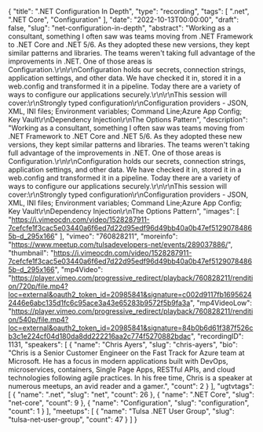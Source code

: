 {
  "title": ".NET Configuration In Depth",
  "type": "recording",
  "tags": [
    ".net",
    ".NET Core",
    "Configuration"
  ],
  "date": "2022-10-13T00:00:00",
  "draft": false,
  "slug": "net-configuration-in-depth",
  "abstract": "Working as a consultant, something I often saw was teams moving from .NET Framework to .NET Core and .NET 5/6. As they adopted these new versions, they kept similar patterns and libraries. The teams weren't taking full advantage of the improvements in .NET. One of those areas is Configuration.\r\n\r\nConfiguration holds our secrets, connection strings, application settings, and other data. We have checked it in, stored it in a web.config and transformed it in a pipeline. Today there are a variety of ways to configure our applications securely.\r\n\r\nThis session will cover:\r\nStrongly typed configuration\r\nConfiguration providers - JSON, XML, INI files; Environment variables; Command Line;Azure App Config; Key Vault\r\nDependency Injection\r\nThe Options Pattern",
  "description": "Working as a consultant, something I often saw was teams moving from .NET Framework to .NET Core and .NET 5/6. As they adopted these new versions, they kept similar patterns and libraries. The teams weren't taking full advantage of the improvements in .NET. One of those areas is Configuration.\r\n\r\nConfiguration holds our secrets, connection strings, application settings, and other data. We have checked it in, stored it in a web.config and transformed it in a pipeline. Today there are a variety of ways to configure our applications securely.\r\n\r\nThis session will cover:\r\nStrongly typed configuration\r\nConfiguration providers - JSON, XML, INI files; Environment variables; Command Line;Azure App Config; Key Vault\r\nDependency Injection\r\nThe Options Pattern",
  "images": [
    "https://i.vimeocdn.com/video/1528287911-7cefcfe1f3cac5e03440a6f6ed7d22d95edf96d49bb40a0b47ef51290784865b-d_295x166"
  ],
  "vimeo": "760828211",
  "moreinfo": "https://www.meetup.com/tulsadevelopers-net/events/289037886/",
  "thumbnail": "https://i.vimeocdn.com/video/1528287911-7cefcfe1f3cac5e03440a6f6ed7d22d95edf96d49bb40a0b47ef51290784865b-d_295x166",
  "mp4Video": "https://player.vimeo.com/progressive_redirect/playback/760828211/rendition/720p/file.mp4?loc=external&oauth2_token_id=20985841&signature=c002d9117fb16956242446e6abc135d1fc6c95ace3a43e65283b9572f5b9fa3a",
  "mp4VideoLow": "https://player.vimeo.com/progressive_redirect/playback/760828211/rendition/540p/file.mp4?loc=external&oauth2_token_id=20985841&signature=84b0b6d61f387f526cb3c1e224cf04d180da8dd222216aa2c774f5270882bdac",
  "recordingID": 1131,
  "speakers": [
    {
      "name": "Chris Ayers",
      "slug": "chris-ayers",
      "bio": "Chris is a Senior Customer Engineer on the Fast Track for Azure team at Microsoft. He has a focus in modern applications built with DevOps, microservices, containers, Single Page Apps, RESTful APIs, and cloud technologies following agile practices. In his free time, Chris is a speaker at numerous meetups, an avid reader and a gamer.",
      "count": 2
    }
  ],
  "ugtvtags": [
    {
      "name": ".net",
      "slug": "net",
      "count": 26
    },
    {
      "name": ".NET Core",
      "slug": "net-core",
      "count": 9
    },
    {
      "name": "Configuration",
      "slug": "configuration",
      "count": 1
    }
  ],
  "meetups": [
    {
      "name": "Tulsa .NET User Group",
      "slug": "tulsa-net-user-group",
      "count": 47
    }
  ]
}
